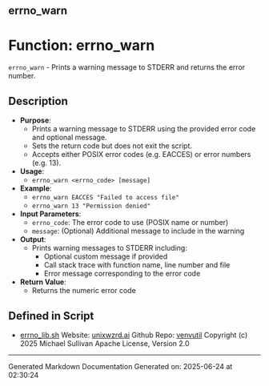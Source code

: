 ## errno_warn
# Function: errno_warn
 `errno_warn` - Prints a warning message to STDERR and returns the error number.
## Description
- **Purpose**: 
  - Prints a warning message to STDERR using the provided error code and optional message.
  - Sets the return code but does not exit the script.
  - Accepts either POSIX error codes (e.g. EACCES) or error numbers (e.g. 13).
- **Usage**: 
  - `errno_warn <errno_code> [message]`
- **Example**:
  - `errno_warn EACCES "Failed to access file"`
  - `errno_warn 13 "Permission denied"`
- **Input Parameters**: 
  - `errno_code`: The error code to use (POSIX name or number)
  - `message`: (Optional) Additional message to include in the warning
- **Output**: 
  - Prints warning messages to STDERR including:
    - Optional custom message if provided
    - Call stack trace with function name, line number and file
    - Error message corresponding to the error code
- **Return Value**: 
  - Returns the numeric error code

## Defined in Script

* [errno_lib.sh](../errno_lib_sh.md)
Website: [unixwzrd.ai](https://unixwzrd.ai)
Github Repo: [venvutil](https://github.com/unixwzrd/venvutil)
Copyright (c) 2025 Michael Sullivan
Apache License, Version 2.0

---

Generated Markdown Documentation
Generated on: 2025-06-24 at 02:30:24
